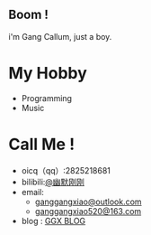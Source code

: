 ## Boom !
i'm Gang Callum, just a boy.

# My Hobby
- Programming  
- Music  

# Call Me !
- oicq（qq）:2825218681  
- bilibili:[@幽默刚刚](https://space.bilibili.com/2066061535)  
- email:
  - ganggangxiao@outlook.com  
  - ganggangxiao520@163.com  
- blog : [GGX BLOG](https://ganggangxiao.github.io)  
<!---
ganggangxiao/ganggangxiao is a ✨ special ✨ repository because its `README.md` (this file) appears on your GitHub profile.
You can click the Preview link to take a look at your changes.
--->
